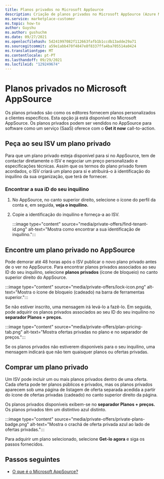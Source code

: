 ```yaml
---
title: Planos privados no Microsoft AppSource
description: Criação de planos privados no Microsoft AppSource (Azure Marketplace).
ms.service: marketplace-customer
ms.topic: how-to
author: Guyshu
ms.author: gushuchm
ms.date: 09/27/2021
ms.openlocfilehash: 5d241997082f112663fafb1b1ccdb13adde29a71
ms.sourcegitcommit: a59e1abb470f4847e8f8337ffa4ba705514a0424
ms.translationtype: MT
ms.contentlocale: pt-PT
ms.lasthandoff: 09/29/2021
ms.locfileid: "129249674"
---
```

# <a name="private-plans-in-microsoft-appsource"></a>Planos privados no Microsoft AppSource

Os planos privados são como os editores fornecem planos personalizados a clientes específicos. Esta opção já está disponível no Microsoft AppSource. Os planos privados podem ser vendidos no AppSource para software como um serviço (SaaS) oferece com o **Get it now** call-to-action.

## <a name="ask-your-isv-for-a-private-plan"></a>Peça ao seu ISV um plano privado

Para que um plano privado esteja disponível para si no AppSource, tem de contactar diretamente o ISV e negociar um preço personalizado e especificações técnicas. Assim que os termos do plano privado forem acordados, o ISV criará um plano para si e atribuirá-o à identificação do inquilino da sua organização, que terá de fornecer.

### <a name="finding-your-tenant-id"></a>Encontrar a sua iD do seu inquilino

1. No AppSource, no canto superior direito, selecione o ícone do perfil da conta e, em seguida, **veja o inquilino.**
2. Copie a identificação do inquilino e forneça-a ao ISV.

    :::image type="content" source="media/private-offers/find-tenant-id.png" alt-text="Mostra como encontrar a sua identificação de inquilino.":::

## <a name="find-a-private-plan-in-appsource"></a>Encontre um plano privado no AppSource

Pode demorar até 48 horas após o ISV publicar o novo plano privado antes de o ver no AppSource. Para encontrar planos privados associados ao seu ID do seu inquilino, selecione **planos privados** (ícone de bloqueio) no canto superior direito do AppSource.

:::image type="content" source="media/private-offers/lock-icon.png" alt-text="Mostra o ícone de bloqueio (cadeado) na barra de ferramentas superior.":::

Se não estiver inscrito, uma mensagem irá levá-lo a fazê-lo. Em seguida, pode adquirir os planos privados associados ao seu ID do seu inquilino no **separador Planos + preços.**

:::image type="content" source="media/private-offers/plan-pricing-tab.png" alt-text="Mostra ofertas privadas no plano e no separador de preços.":::

Se os planos privados não estiverem disponíveis para o seu inquilino, uma mensagem indicará que não tem quaisquer planos ou ofertas privadas.

## <a name="purchase-a-private-plan"></a>Comprar um plano privado

Um ISV pode incluir um ou mais planos privados dentro de uma oferta. Cada oferta pode ter planos públicos e privados, mas os planos privados aparecem sob uma página de listagem de oferta separada acedida a partir do ícone de ofertas privadas (cadeado) no canto superior direito da página.

Os planos privados disponíveis exibem-se no **separador Planos + preços.** Os planos privados têm um distintivo azul distinto.

:::image type="content" source="media/private-offers/private-plans-badge.png" alt-text="Mostra o crachá de oferta privada azul ao lado de ofertas privadas.":::

Para adquirir um plano selecionado, selecione **Get-lo agora** e siga os passos fornecidos.

## <a name="next-steps"></a>Passos seguintes

- [O que é o Microsoft AppSource?](appsource-overview.md)
